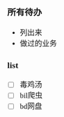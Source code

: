 <span  style="font-family: Simsun,serif; font-size: 17px; ">

### 所有待办

- 列出来
- 做过的业务

### list

- [ ] 毒鸡汤
- [ ] bil爬虫
- [ ] bd网盘

</span>